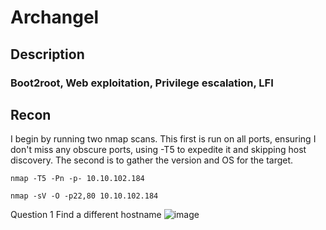 # Archangel

## Description

### Boot2root, Web exploitation, Privilege escalation, LFI

## Recon
I begin by running two nmap scans. This first is run on all ports, ensuring I don't miss any obscure ports, using -T5 to expedite it and skipping host discovery. The second is to gather the version and OS for the target. 
```
nmap -T5 -Pn -p- 10.10.102.184
```


```
nmap -sV -O -p22,80 10.10.102.184
```

Question 1 Find a different hostname
![image](https://github.com/user-attachments/assets/bd68d775-75c0-4b03-a972-c3240b73275d)

